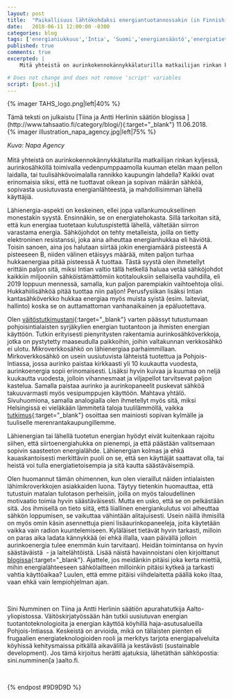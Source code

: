 ```yaml
---
layout: post
title:  "Paikallisuus lähtökohdaksi energiantuotannossakin (in Finnish)"
date:   2018-06-11 12:00:00 -0300
categories: blog
tags: ['energianiukkuus','Intia', 'Suomi','energiansäästö','energiatietoisuus']
published: true
comments: true
excerpted: |
    Mitä yhteistä on aurinkokennokännykkälaturilla matkailijan rinkan kyljessä, aurinkosähköllä toimivalla vedenpumppaamolla kuuman etelän maan pellon laidalla, tai tuulisähkövoimalalla rannikko kaupungin lahdella? Kaikki ovat erinomaisia siksi, että ne tuottavat oikean ja sopivan määrän sähköä, sopivasta uusiutuvasta energianlähteestä, ja mahdollisimman lähellä käyttäjiä.

# Does not change and does not remove 'script' variables
script: [post.js]
---
```

{% imager TAHS_logo.png|left|40% %}
<div style="clear:both;"></div>
Tämä teksti on julkaistu [Tiina ja Antti Herlinin säätiön blogissa ](http://www.tahsaatio.fi/category/blogi/){:target="_blank"} 11.06.2018.

<br>
{% imager illustration_napa_agency.jpg|left|75% %}

<div style="clear:both;"></div>

<i>Kuva: Napa Agency</i>
<br>
<br>
Mitä yhteistä on aurinkokennokännykkälaturilla matkailijan rinkan kyljessä, aurinkosähköllä toimivalla vedenpumppaamolla kuuman etelän maan pellon laidalla, tai tuulisähkövoimalalla rannikko kaupungin lahdella? Kaikki ovat erinomaisia siksi, että ne tuottavat oikean ja sopivan määrän sähköä, sopivasta uusiutuvasta energianlähteestä, ja mahdollisimman lähellä käyttäjiä.

Lähienergia-aspekti on keskeinen, ellei jopa vallankumouksellinen monestakin syystä. Ensinnäkin, se on energiatehokasta. Sillä tarkoitan sitä, että kun energiaa tuotetaan kulutuspistettä lähellä, vältetään siirron varastama energia. Sähköjohdot on tehty metalleista, joilla on tietty elektroninen resistanssi, joka aina aiheuttaa energianhukkaa eli häviötä. Toisin sanoen, aina jos halutaan siirtää jokin energiamäärä pisteestä A pisteeseen B, niiden välinen etäisyys määrää, miten paljon turhaa hukkaenergiaa pitää pisteessä A tuottaa. Tästä syystä olen ihmetellyt erittäin paljon sitä, miksi Intian valtio tällä hetkellä haluaa vetää sähköjohdot kaikkiin miljooniin sähköistämättömiin kotitalouksiin sellaisella vauhdilla, eli 2019 loppuun mennessä, samalla, kun paljon parempiakin vaihtoehtoja olisi. Hukkahiilisähköä pitää tuottaa niin paljon! Perusfysiikan lisäksi Intian kantasähköverkko hukkaa energiaa myös muista syistä (esim. laiteviat, hallinto) koska se on auttamattoman vanhanaikainen ja epäluotettava.

Olen [väitöstutkimustani](http://sininumminen.fi){:target="_blank"} varten päässyt tutustumaan pohjoisintialaisten syrjäkylien energian tuotantoon ja ihmisten energian käyttöön. Tutkin erityisesti pienyritysten rakentamia aurinkosähköverkkoja, jotka on pystytetty maaseudulla paikkoihin, joihin valtakunnan verkkosähkö ei ulotu. Mikroverkkosähkö on lähienergiaa parhaimmillaan. Mirkoverkkosähkö on usein uusiutuvista lähteistä tuotettua ja Pohjois-Intiassa, jossa aurinko paistaa kirkkaasti yli 10 kuukautta vuodesta, aurinkoenergia sopii erinomaisesti. Lisäksi hyvin kuivaa ja kuumaa on neljä kuukautta vuodesta, jolloin vihannesmaat ja viljapellot tarvitsevat paljon kastelua. Samalla paistaa aurinko ja aurinkopaneelit puskevat sähköä takuuvarmasti myös vesipumppujen käyttöön. Mahtava yhtälö. Sivuhuomiona, samalla analogialla olen ihmetellyt myös sitä, miksi Helsingissä ei vieläkään lämmitetä taloja tuulilämmöllä, vaikka [tutkimus](https://aaltodoc.aalto.fi/handle/123456789/24405){:target="_blank"} osoittaa sen mainiosti sopivan kylmälle ja tuuliselle merenrantakaupungillemme.

Lähienergian tai lähellä tuotetun energian hyödyt eivät kuitenkaan rajoitu siihen, että siirtoenergiahukka on pienempi, ja että päästään valitsemaan sopivin saasteeton energialähde. Lähienergian kolmas ja ehkä kauaskantoisesti merkittävin puoli on se, että sen käyttäjät saattavat olla, tai heistä voi tulla energiatietoisempia ja sitä kautta säästäväisempiä.

Olen huomannut tämän ohimennen, kun olen vieraillut näiden intialaisten lähimikroverkkojen asiakkaiden luona. Täytyy tietenkin huomauttaa, että tutustuin matalan tulotason perheisiin, joilla on myös taloudellinen motivaatio toimia hyvin säästäväisesti. Mutta en usko, että se on pelkästään sitä. Jos ihmisellä on tieto siitä, että liiallinen energiankulutus voi aiheuttaa sähkön loppumisen, se vaikuttaa vähintään alitajuisesti. Usein näillä ihmisillä on myös omin käsin asennettuja pieni lisäaurinkopaneeleja, joita käytetään vaikka vain radion kuuntelemiseen. Kyläläiset tietävät hyvin tarkasti, milloin on paras aika ladata kännykkää (ei ehkä illalla, vaan päivällä jolloin aurinkoenergia tulee enemmän kuin tarvitaan). Heidän toimintansa on hyvin säästäväistä  - ja laitelähtöistä. Lisää näistä havainnoistani olen kirjoittanut [blogissa](http://sais-isep.org/?p=2020){:target="_blank"}. Ajattele, jos meidänkin pitäisi joka kerta miettiä, mihin energialähteeseen sähkölaitteen milloinkin pitäisi kytkeä ja tarkasti vahtia käyttöaikaa? Luulen, että emme pitäisi viihdelaitetta päällä koko iltaa, vaan ehkä vain lempiohjelman ajan.

<br>
<div style="clear:both;"></div>

Sini Numminen on Tiina ja Antti Herlinin säätiön apurahatutkija Aalto-yliopistossa. Väitöskirjatyössään hän tutkii uusiutuvan energian tuotantoteknologioita ja energian käyttöä köyhillä haja-asutusalueilla Pohjois-Intiassa. Keskeistä on arvioida, mikä on tällaisten pienten eli frugaalien energiateknologioiden rooli ja merkitys tarjota energiapalveluita köyhissä kehitysmaissa pitkällä aikavälillä ja kestävästi (sustainable development). Jos tämä kirjoitus herätti ajatuksia, lähetäthän sähköpostia: sini.numminen[a )aalto.fi.


<br>


{% endpost #9D9D9D %}
